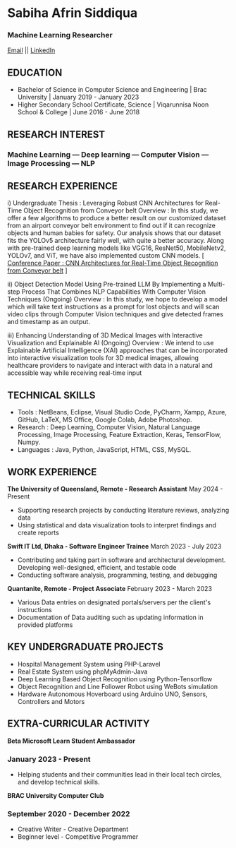 # Sabiha Afrin Siddiqua
### Machine Learning Researcher
[Email](mailto:sabiha.afrin.siddiqua@gmail.com) || [LinkedIn](https://www.linkedin.com/in/sabiha-afrin-07bb811aa/)

## **EDUCATION**
- Bachelor of Science in Computer Science and Engineering | Brac University | January 2019 - January 2023							       		
- Higher Secondary School Certificate, Science | Viqarunnisa Noon School & College | June 2016 - June 2018

## **RESEARCH INTEREST**
### Machine Learning — Deep learning — Computer Vision — Image Processing — NLP
  
## **RESEARCH EXPERIENCE**
i) Undergraduate Thesis : Leveraging Robust CNN Architectures for Real-Time Object Recognition
from Conveyor belt
Overview : In this study, we offer a few algorithms to produce a better result on our customized dataset
from an airport conveyor belt environment to find out if it can recognize objects and human babies for
safety. Our analysis shows that our dataset fits the YOLOv5 architecture fairly well, with quite a better
accuracy. Along with pre-trained deep learning models like VGG16, ResNet50, MobileNetv2, YOLOv7,
and ViT, we have also implemented custom CNN models.
[ [Conference Paper : CNN Architectures for Real-Time Object Recognition from Conveyor belt](https://ieeexplore.ieee.org/document/10212380) ]

ii) Object Detection Model Using Pre-trained LLM By Implementing a Multi-step Process That
Combines NLP Capabilities With Computer Vision Techniques (Ongoing)
Overview : In this study, we hope to develop a model which will take text instructions as a prompt for lost
objects and will scan video clips through Computer Vision techniques and give detected frames and
timestamp as an output.

iii) Enhancing Understanding of 3D Medical Images with Interactive Visualization and Explainable
AI (Ongoing)
Overview : We intend to use Explainable Artificial Intelligence (XAI) approaches that can be incorporated
into interactive visualization tools for 3D medical images, allowing healthcare providers to navigate and
interact with data in a natural and accessible way while receiving real-time input

## **TECHNICAL SKILLS**
- Tools : NetBeans, Eclipse, Visual Studio Code, PyCharm, Xampp, Azure, GitHub, LaTeX, MS
Office, Google Colab, Adobe Photoshop.
- Research : Deep Learning, Computer Vision, Natural Language Processing, Image Processing,
Feature Extraction, Keras, TensorFlow, Numpy.
- Languages : Java, Python, JavaScript, HTML, CSS, MySQL.
 
## **WORK EXPERIENCE**
**The University of Queensland, Remote - Research Assistant**
May 2024 - Present
- Supporting research projects by conducting literature reviews, analyzing data
- Using statistical and data visualization tools to interpret findings and create reports
 
**Swift IT Ltd, Dhaka - Software Engineer Trainee**
March 2023 - July 2023
- Contributing and taking part in software and architectural development. Developing
well-designed, efficient, and testable code
- Conducting software analysis, programming, testing, and debugging
 
**Quantanite, Remote - Project Associate**
February 2023 - March 2023
- Various Data entries on designated portals/servers per the client's instructions
- Documentation of Data auditing such as updating information in provided platforms
  
## **KEY UNDERGRADUATE PROJECTS**
- Hospital Management System using PHP-Laravel
- Real Estate System using phpMyAdmin-Java
- Deep Learning Based Object Recognition using Python-Tensorflow
- Object Recognition and Line Follower Robot using WeBots simulation
- Hardware Autonomous Hoverboard using Arduino UNO, Sensors, Controllers and Motors
 
## **EXTRA-CURRICULAR ACTIVITY**
**Beta Microsoft Learn Student Ambassador**
### January 2023 - Present
- Helping students and their communities lead in their local tech circles, and develop technical skills.
 
**BRAC University Computer Club**
### September 2020 - December 2022
- Creative Writer - Creative Department
- Beginner level - Competitive Programmer
